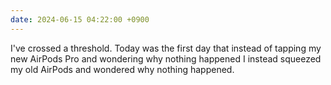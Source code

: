 ```yaml
---
date: 2024-06-15 04:22:00 +0900
---
```


I've crossed a threshold. Today was the first day that instead of tapping my new AirPods Pro and wondering why nothing happened I instead squeezed my old AirPods and wondered why nothing happened.
